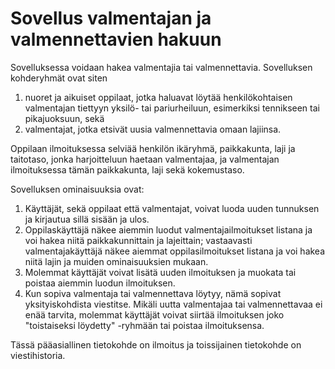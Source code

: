 # Sovellus valmentajan ja valmennettavien hakuun

Sovelluksessa voidaan hakea valmentajia tai valmennettavia. Sovelluksen kohderyhmät ovat siten  
1) nuoret ja aikuiset oppilaat, jotka haluavat löytää henkilökohtaisen valmentajan tiettyyn yksilö- tai pariurheiluun, esimerkiksi tennikseen tai pikajuoksuun, sekä
2) valmentajat, jotka etsivät uusia valmennettavia omaan lajiinsa.

Oppilaan ilmoituksessa selviää henkilön ikäryhmä, paikkakunta, laji ja taitotaso, jonka harjoitteluun haetaan valmentajaa, ja valmentajan ilmoituksessa tämän paikkakunta, laji sekä kokemustaso.

Sovelluksen ominaisuuksia ovat:

1. Käyttäjät, sekä oppilaat että valmentajat, voivat luoda uuden tunnuksen ja kirjautua sillä sisään ja ulos. 
2. Oppilaskäyttäjä näkee aiemmin luodut valmentajailmoitukset listana ja voi hakea niitä paikkakunnittain ja lajeittain; vastaavasti valmentajakäyttäjä näkee aiemmat oppilasilmoitukset listana ja voi hakea niitä lajin ja muiden ominaisuuksien mukaan.
3. Molemmat käyttäjät voivat lisätä uuden ilmoituksen ja muokata tai poistaa aiemmin luodun ilmoituksen.
4. Kun sopiva valmentaja tai valmennettava löytyy, nämä sopivat yksityiskohdista viestitse. Mikäli uutta valmentajaa tai valmennettavaa ei enää tarvita, molemmat käyttäjät voivat siirtää ilmoituksen joko "toistaiseksi löydetty" -ryhmään tai poistaa ilmoituksensa. 

Tässä pääasiallinen tietokohde on ilmoitus ja toissijainen tietokohde on viestihistoria.
